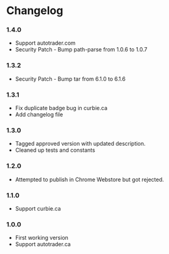 Changelog
=========

### 1.4.0
- Support autotrader.com
- Security Patch - Bump path-parse from 1.0.6 to 1.0.7

### 1.3.2
- Security Patch - Bump tar from 6.1.0 to 6.1.6

### 1.3.1
- Fix duplicate badge bug in curbie.ca
- Add changelog file

### 1.3.0
- Tagged approved version with updated description.
- Cleaned up tests and constants

### 1.2.0
- Attempted to publish in Chrome Webstore but got rejected.

### 1.1.0
- Support curbie.ca

### 1.0.0
- First working version
- Support autotrader.ca